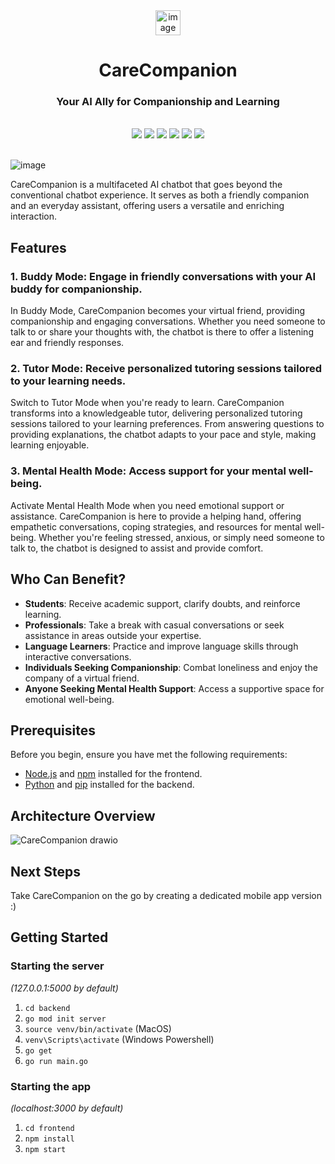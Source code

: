 <div align="center" style="margin-bottom:0px">
    <img src="https://github.com/roskzhu/CareCompanion/assets/110139243/4ab44eee-6ddf-4b66-923e-5fc565d47147" width="40px" alt="image"/>
</div>
<div id="user-content-toc">
  <div align="center"> 
    <h1 style="display: inline-block; margin-bottom:0px">CareCompanion</h1>
    <h3>Your AI Ally for Companionship and Learning</h3>
<!--     <h4><i>Chatbot -----xxx</i></h4> -->
       <br>
    <img src="https://img.shields.io/badge/golang-%2300ADD8.svg?style=for-the-badge&logo=go&logoColor=white"/>
    <img src="https://img.shields.io/badge/next.js-000000?style=for-the-badge&logo=nextdotjs&logoColor=white"/>
    <img src="https://img.shields.io/badge/typescript-%23007ACC.svg?style=for-the-badge&logo=typescript&logoColor=white"/>
    <img src="https://img.shields.io/badge/react-%2320232a.svg?style=for-the-badge&logo=react&logoColor=%2361DAFB"/>
    <!-- <img src="https://img.shields.io/badge/express.js-%23404d59.svg?style=for-the-badge&logo=express&logoColor=%2361DAFB"/> -->
    <img src="https://img.shields.io/badge/docker-%230db7ed.svg?style=for-the-badge&logo=docker&logoColor=white"/>
    <!-- <img src="https://img.shields.io/badge/redis-%23DD0031.svg?style=for-the-badge&logo=redis&logoColor=white"/> -->
    <!-- <img src="https://img.shields.io/badge/redux-%23316192.svg?style=for-the-badge&logo=redux&logoColor=white"/> -->
    <img src="https://img.shields.io/badge/tailwindcss-%2338B2AC.svg?style=for-the-badge&logo=tailwind-css&logoColor=white"/>
    <br><br>
    </div>
</div>

![image](https://github.com/roskzhu/CareCompanion/assets/110139243/e95430ad-b3c9-4321-8b46-c5f8431da416)
<!-- <img src="Home.svg"> -->


CareCompanion is a multifaceted AI chatbot that goes beyond the conventional chatbot experience. It serves as both a friendly companion and an everyday assistant, offering users a versatile and enriching interaction. 

## Features
### 1. Buddy Mode: Engage in friendly conversations with your AI buddy for companionship.
In Buddy Mode, CareCompanion becomes your virtual friend, providing companionship and engaging conversations. Whether you need someone to talk to or share your thoughts with, the chatbot is there to offer a listening ear and friendly responses.   
### 2. Tutor Mode: Receive personalized tutoring sessions tailored to your learning needs.
Switch to Tutor Mode when you're ready to learn. CareCompanion transforms into a knowledgeable tutor, delivering personalized tutoring sessions tailored to your learning preferences. From answering questions to providing explanations, the chatbot adapts to your pace and style, making learning enjoyable.
### 3. Mental Health Mode: Access support for your mental well-being.
Activate Mental Health Mode when you need emotional support or assistance. CareCompanion is here to provide a helping hand, offering empathetic conversations, coping strategies, and resources for mental well-being. Whether you're feeling stressed, anxious, or simply need someone to talk to, the chatbot is designed to assist and provide comfort.


## Who Can Benefit?
- **Students**: Receive academic support, clarify doubts, and reinforce learning.
- **Professionals**: Take a break with casual conversations or seek assistance in areas outside your expertise.
- **Language Learners**: Practice and improve language skills through interactive conversations.
- **Individuals Seeking Companionship**: Combat loneliness and enjoy the company of a virtual friend.
- **Anyone Seeking Mental Health Support**: Access a supportive space for emotional well-being.


## Prerequisites
Before you begin, ensure you have met the following requirements:

- [Node.js](https://nodejs.org/) and [npm](https://www.npmjs.com/) installed for the frontend.
- [Python](https://www.python.org/) and [pip](https://pip.pypa.io/en/stable/) installed for the backend.

## Architecture Overview
![CareCompanion drawio](https://github.com/roskzhu/CareCompanion/assets/110139243/6f5418f6-d8cb-4b87-ad62-3b72b126b17b)

## Next Steps
Take CareCompanion on the go by creating a dedicated mobile app version :)

## Getting Started

### Starting the server

_(127.0.0.1:5000 by default)_

1. `cd backend`
2. `go mod init server`
3. `source venv/bin/activate` (MacOS)
4. `venv\Scripts\activate` (Windows Powershell)
5. `go get`
6. `go run main.go`

### Starting the app

_(localhost:3000 by default)_

1. `cd frontend`
2. `npm install`
3. `npm start`

